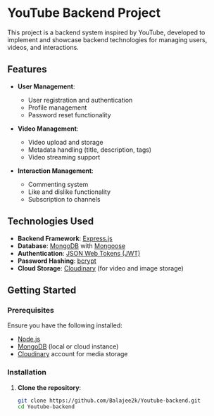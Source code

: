# YouTube Backend Project

This project is a backend system inspired by YouTube, developed to implement and showcase backend technologies for managing users, videos, and interactions.

## Features

- **User Management**:
  - User registration and authentication
  - Profile management
  - Password reset functionality

- **Video Management**:
  - Video upload and storage
  - Metadata handling (title, description, tags)
  - Video streaming support

- **Interaction Management**:
  - Commenting system
  - Like and dislike functionality
  - Subscription to channels

## Technologies Used

- **Backend Framework**: [Express.js](https://expressjs.com/)
- **Database**: [MongoDB](https://www.mongodb.com/) with [Mongoose](https://mongoosejs.com/)
- **Authentication**: [JSON Web Tokens (JWT)](https://jwt.io/)
- **Password Hashing**: [bcrypt](https://www.npmjs.com/package/bcrypt)
- **Cloud Storage**: [Cloudinary](https://cloudinary.com/) (for video and image storage)

## Getting Started

### Prerequisites

Ensure you have the following installed:
- [Node.js](https://nodejs.org/)
- [MongoDB](https://www.mongodb.com/) (local or cloud instance)
- [Cloudinary](https://cloudinary.com/) account for media storage

### Installation

1. **Clone the repository**:
   ```bash
   git clone https://github.com/Balajee2k/Youtube-backend.git
   cd Youtube-backend
